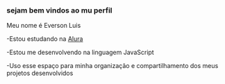 ### sejam bem vindos ao mu perfil

Meu nome é Everson Luis

-Estou estudando na [Alura](https://www.alura.com.br)

-Estou me desenvolvendo na linguagem JavaScript

-Uso esse espaço para minha organização e compartilhamento dos meus projetos desenvolvidos
